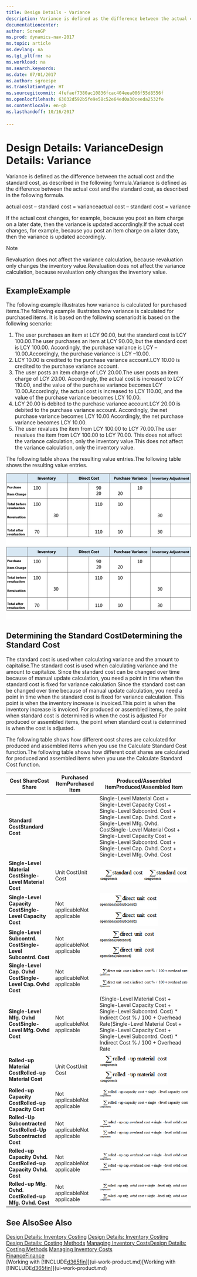 ```yaml
---
title: Design Details - Variance
description: Variance is defined as the difference between the actual cost and the standard cost, as described in the following formula.
documentationcenter: 
author: SorenGP
ms.prod: dynamics-nav-2017
ms.topic: article
ms.devlang: na
ms.tgt_pltfrm: na
ms.workload: na
ms.search.keywords: 
ms.date: 07/01/2017
ms.author: sgroespe
ms.translationtype: HT
ms.sourcegitcommit: 4fefaef7380ac10836fcac404eea006f55d8556f
ms.openlocfilehash: 63032d592b5fe9e58c52e64ed0a30ceeda2532fe
ms.contentlocale: en-gb
ms.lasthandoff: 10/16/2017

---
```

# <a name="design-details-variance"></a><span data-ttu-id="5d2d4-103">Design Details: Variance</span><span class="sxs-lookup"><span data-stu-id="5d2d4-103">Design Details: Variance</span></span>
<span data-ttu-id="5d2d4-104">Variance is defined as the difference between the actual cost and the standard cost, as described in the following formula.</span><span class="sxs-lookup"><span data-stu-id="5d2d4-104">Variance is defined as the difference between the actual cost and the standard cost, as described in the following formula.</span></span>  

 <span data-ttu-id="5d2d4-105">actual cost – standard cost = variance</span><span class="sxs-lookup"><span data-stu-id="5d2d4-105">actual cost – standard cost = variance</span></span>  

 <span data-ttu-id="5d2d4-106">If the actual cost changes, for example, because you post an item charge on a later date, then the variance is updated accordingly.</span><span class="sxs-lookup"><span data-stu-id="5d2d4-106">If the actual cost changes, for example, because you post an item charge on a later date, then the variance is updated accordingly.</span></span>  

> [!NOTE]  
>  <span data-ttu-id="5d2d4-107">Revaluation does not affect the variance calculation, because revaluation only changes the inventory value.</span><span class="sxs-lookup"><span data-stu-id="5d2d4-107">Revaluation does not affect the variance calculation, because revaluation only changes the inventory value.</span></span>  

## <a name="example"></a><span data-ttu-id="5d2d4-108">Example</span><span class="sxs-lookup"><span data-stu-id="5d2d4-108">Example</span></span>  
 <span data-ttu-id="5d2d4-109">The following example illustrates how variance is calculated for purchased items.</span><span class="sxs-lookup"><span data-stu-id="5d2d4-109">The following example illustrates how variance is calculated for purchased items.</span></span> <span data-ttu-id="5d2d4-110">It is based on the following scenario:</span><span class="sxs-lookup"><span data-stu-id="5d2d4-110">It is based on the following scenario:</span></span>  

1.  <span data-ttu-id="5d2d4-111">The user purchases an item at LCY 90.00, but the standard cost is LCY 100.00.</span><span class="sxs-lookup"><span data-stu-id="5d2d4-111">The user purchases an item at LCY 90.00, but the standard cost is LCY 100.00.</span></span> <span data-ttu-id="5d2d4-112">Accordingly, the purchase variance is LCY –10.00.</span><span class="sxs-lookup"><span data-stu-id="5d2d4-112">Accordingly, the purchase variance is LCY –10.00.</span></span>  
2.  <span data-ttu-id="5d2d4-113">LCY 10.00 is credited to the purchase variance account.</span><span class="sxs-lookup"><span data-stu-id="5d2d4-113">LCY 10.00 is credited to the purchase variance account.</span></span>  
3.  <span data-ttu-id="5d2d4-114">The user posts an item charge of LCY 20.00.</span><span class="sxs-lookup"><span data-stu-id="5d2d4-114">The user posts an item charge of LCY 20.00.</span></span> <span data-ttu-id="5d2d4-115">Accordingly, the actual cost is increased to LCY 110.00, and the value of the purchase variance becomes LCY 10.00.</span><span class="sxs-lookup"><span data-stu-id="5d2d4-115">Accordingly, the actual cost is increased to LCY 110.00, and the value of the purchase variance becomes LCY 10.00.</span></span>  
4.  <span data-ttu-id="5d2d4-116">LCY 20.00 is debited to the purchase variance account.</span><span class="sxs-lookup"><span data-stu-id="5d2d4-116">LCY 20.00 is debited to the purchase variance account.</span></span> <span data-ttu-id="5d2d4-117">Accordingly, the net purchase variance becomes LCY 10.00.</span><span class="sxs-lookup"><span data-stu-id="5d2d4-117">Accordingly, the net purchase variance becomes LCY 10.00.</span></span>  
5.  <span data-ttu-id="5d2d4-118">The user revalues the item from LCY 100.00 to LCY 70.00.</span><span class="sxs-lookup"><span data-stu-id="5d2d4-118">The user revalues the item from LCY 100.00 to LCY 70.00.</span></span> <span data-ttu-id="5d2d4-119">This does not affect the variance calculation, only the inventory value.</span><span class="sxs-lookup"><span data-stu-id="5d2d4-119">This does not affect the variance calculation, only the inventory value.</span></span>  

 <span data-ttu-id="5d2d4-120">The following table shows the resulting value entries.</span><span class="sxs-lookup"><span data-stu-id="5d2d4-120">The following table shows the resulting value entries.</span></span>  

 <span data-ttu-id="5d2d4-121">![Purchase variance calculation](media/design_details_inventory_costing_11_purchase_variance.png "design_details_inventory_costing_11_purchase_variance")</span><span class="sxs-lookup"><span data-stu-id="5d2d4-121">![Purchase variance calculation](media/design_details_inventory_costing_11_purchase_variance.png "design_details_inventory_costing_11_purchase_variance")</span></span>  

## <a name="determining-the-standard-cost"></a><span data-ttu-id="5d2d4-122">Determining the Standard Cost</span><span class="sxs-lookup"><span data-stu-id="5d2d4-122">Determining the Standard Cost</span></span>  
 <span data-ttu-id="5d2d4-123">The standard cost is used when calculating variance and the amount to capitalise.</span><span class="sxs-lookup"><span data-stu-id="5d2d4-123">The standard cost is used when calculating variance and the amount to capitalize.</span></span> <span data-ttu-id="5d2d4-124">Since the standard cost can be changed over time because of manual update calculation, you need a point in time when the standard cost is fixed for variance calculation.</span><span class="sxs-lookup"><span data-stu-id="5d2d4-124">Since the standard cost can be changed over time because of manual update calculation, you need a point in time when the standard cost is fixed for variance calculation.</span></span> <span data-ttu-id="5d2d4-125">This point is when the inventory increase is invoiced.</span><span class="sxs-lookup"><span data-stu-id="5d2d4-125">This point is when the inventory increase is invoiced.</span></span> <span data-ttu-id="5d2d4-126">For produced or assembled items, the point when standard cost is determined is when the cost is adjusted.</span><span class="sxs-lookup"><span data-stu-id="5d2d4-126">For produced or assembled items, the point when standard cost is determined is when the cost is adjusted.</span></span>  

 <span data-ttu-id="5d2d4-127">The following table shows how different cost shares are calculated for produced and assembled items when you use the Calculate Standard Cost function.</span><span class="sxs-lookup"><span data-stu-id="5d2d4-127">The following table shows how different cost shares are calculated for produced and assembled items when you use the Calculate Standard Cost function.</span></span>  

|<span data-ttu-id="5d2d4-128">Cost Share</span><span class="sxs-lookup"><span data-stu-id="5d2d4-128">Cost Share</span></span>|<span data-ttu-id="5d2d4-129">Purchased Item</span><span class="sxs-lookup"><span data-stu-id="5d2d4-129">Purchased Item</span></span>|<span data-ttu-id="5d2d4-130">Produced/Assembled Item</span><span class="sxs-lookup"><span data-stu-id="5d2d4-130">Produced/Assembled Item</span></span>|  
|----------------|--------------------|------------------------------|  
|<span data-ttu-id="5d2d4-131">**Standard Cost**</span><span class="sxs-lookup"><span data-stu-id="5d2d4-131">**Standard Cost**</span></span>||<span data-ttu-id="5d2d4-132">Single-Level Material Cost + Single-Level Capacity Cost + Single-Level Subcontrd. Cost + Single-Level Cap. Ovhd. Cost + Single-Level Mfg. Ovhd. Cost</span><span class="sxs-lookup"><span data-stu-id="5d2d4-132">Single-Level Material Cost + Single-Level Capacity Cost + Single-Level Subcontrd. Cost + Single-Level Cap. Ovhd. Cost + Single-Level Mfg. Ovhd. Cost</span></span>|  
|<span data-ttu-id="5d2d4-133">**Single-Level Material Cost**</span><span class="sxs-lookup"><span data-stu-id="5d2d4-133">**Single-Level Material Cost**</span></span>|<span data-ttu-id="5d2d4-134">Unit Cost</span><span class="sxs-lookup"><span data-stu-id="5d2d4-134">Unit Cost</span></span>|<span data-ttu-id="5d2d4-135">![Equation 1](media/design_details_inventory_costing_11_equation_1.png "design_details_inventory_costing_11_equation_1")</span><span class="sxs-lookup"><span data-stu-id="5d2d4-135">![Equation 1](media/design_details_inventory_costing_11_equation_1.png "design_details_inventory_costing_11_equation_1")</span></span>|  
|<span data-ttu-id="5d2d4-136">**Single-Level Capacity Cost**</span><span class="sxs-lookup"><span data-stu-id="5d2d4-136">**Single-Level Capacity Cost**</span></span>|<span data-ttu-id="5d2d4-137">Not applicable</span><span class="sxs-lookup"><span data-stu-id="5d2d4-137">Not applicable</span></span>|<span data-ttu-id="5d2d4-138">![Equation 2](media/design_details_inventory_costing_11_equation_2.png "design_details_inventory_costing_11_equation_2")</span><span class="sxs-lookup"><span data-stu-id="5d2d4-138">![Equation 2](media/design_details_inventory_costing_11_equation_2.png "design_details_inventory_costing_11_equation_2")</span></span>|  
|<span data-ttu-id="5d2d4-139">**Single-Level Subcontrd. Cost**</span><span class="sxs-lookup"><span data-stu-id="5d2d4-139">**Single-Level Subcontrd. Cost**</span></span>|<span data-ttu-id="5d2d4-140">Not applicable</span><span class="sxs-lookup"><span data-stu-id="5d2d4-140">Not applicable</span></span>|<span data-ttu-id="5d2d4-141">![Equation 3](media/design_details_inventory_costing_11_equation_3.png "design_details_inventory_costing_11_equation_3")</span><span class="sxs-lookup"><span data-stu-id="5d2d4-141">![Equation 3](media/design_details_inventory_costing_11_equation_3.png "design_details_inventory_costing_11_equation_3")</span></span>|  
|<span data-ttu-id="5d2d4-142">**Single-Level Cap. Ovhd Cost**</span><span class="sxs-lookup"><span data-stu-id="5d2d4-142">**Single-Level Cap. Ovhd Cost**</span></span>|<span data-ttu-id="5d2d4-143">Not applicable</span><span class="sxs-lookup"><span data-stu-id="5d2d4-143">Not applicable</span></span>|<span data-ttu-id="5d2d4-144">![Equation 4](media/design_details_inventory_costing_11_equation_4.png "design_details_inventory_costing_11_equation_4")</span><span class="sxs-lookup"><span data-stu-id="5d2d4-144">![Equation 4](media/design_details_inventory_costing_11_equation_4.png "design_details_inventory_costing_11_equation_4")</span></span>|  
|<span data-ttu-id="5d2d4-145">**Single-Level Mfg. Ovhd Cost**</span><span class="sxs-lookup"><span data-stu-id="5d2d4-145">**Single-Level Mfg. Ovhd Cost**</span></span>|<span data-ttu-id="5d2d4-146">Not applicable</span><span class="sxs-lookup"><span data-stu-id="5d2d4-146">Not applicable</span></span>|<span data-ttu-id="5d2d4-147">(Single-Level Material Cost + Single-Level Capacity Cost + Single-Level Subcontrd. Cost) * Indirect Cost % / 100 + Overhead Rate</span><span class="sxs-lookup"><span data-stu-id="5d2d4-147">(Single-Level Material Cost + Single-Level Capacity Cost + Single-Level Subcontrd. Cost) * Indirect Cost % / 100 + Overhead Rate</span></span>|  
|<span data-ttu-id="5d2d4-148">**Rolled-up Material Cost**</span><span class="sxs-lookup"><span data-stu-id="5d2d4-148">**Rolled-up Material Cost**</span></span>|<span data-ttu-id="5d2d4-149">Unit Cost</span><span class="sxs-lookup"><span data-stu-id="5d2d4-149">Unit Cost</span></span>|<span data-ttu-id="5d2d4-150">![Equation 5](media/design_details_inventory_costing_11_equation_5.png "design_details_inventory_costing_11_equation_5")</span><span class="sxs-lookup"><span data-stu-id="5d2d4-150">![Equation 5](media/design_details_inventory_costing_11_equation_5.png "design_details_inventory_costing_11_equation_5")</span></span>|  
|<span data-ttu-id="5d2d4-151">**Rolled-up Capacity Cost**</span><span class="sxs-lookup"><span data-stu-id="5d2d4-151">**Rolled-up Capacity Cost**</span></span>|<span data-ttu-id="5d2d4-152">Not applicable</span><span class="sxs-lookup"><span data-stu-id="5d2d4-152">Not applicable</span></span>|<span data-ttu-id="5d2d4-153">![Equation 6](media/design_details_inventory_costing_11_equation_6.png "design_details_inventory_costing_11_equation_6")</span><span class="sxs-lookup"><span data-stu-id="5d2d4-153">![Equation 6](media/design_details_inventory_costing_11_equation_6.png "design_details_inventory_costing_11_equation_6")</span></span>|  
|<span data-ttu-id="5d2d4-154">**Rolled-Up Subcontracted Cost**</span><span class="sxs-lookup"><span data-stu-id="5d2d4-154">**Rolled-Up Subcontracted Cost**</span></span>|<span data-ttu-id="5d2d4-155">Not applicable</span><span class="sxs-lookup"><span data-stu-id="5d2d4-155">Not applicable</span></span>|<span data-ttu-id="5d2d4-156">![Equation 7](media/design_details_inventory_costing_11_equation_7.png "design_details_inventory_costing_11_equation_7")</span><span class="sxs-lookup"><span data-stu-id="5d2d4-156">![Equation 7](media/design_details_inventory_costing_11_equation_7.png "design_details_inventory_costing_11_equation_7")</span></span>|  
|<span data-ttu-id="5d2d4-157">**Rolled-up Capacity Ovhd. Cost**</span><span class="sxs-lookup"><span data-stu-id="5d2d4-157">**Rolled-up Capacity Ovhd. Cost**</span></span>|<span data-ttu-id="5d2d4-158">Not applicable</span><span class="sxs-lookup"><span data-stu-id="5d2d4-158">Not applicable</span></span>|<span data-ttu-id="5d2d4-159">![Equation 8](media/design_details_inventory_costing_11_equation_8.png "design_details_inventory_costing_11_equation_8")</span><span class="sxs-lookup"><span data-stu-id="5d2d4-159">![Equation 8](media/design_details_inventory_costing_11_equation_8.png "design_details_inventory_costing_11_equation_8")</span></span>|  
|<span data-ttu-id="5d2d4-160">**Rolled-up Mfg. Ovhd. Cost**</span><span class="sxs-lookup"><span data-stu-id="5d2d4-160">**Rolled-up Mfg. Ovhd. Cost**</span></span>|<span data-ttu-id="5d2d4-161">Not applicable</span><span class="sxs-lookup"><span data-stu-id="5d2d4-161">Not applicable</span></span>|<span data-ttu-id="5d2d4-162">![Equation 9](media/design_details_inventory_costing_11_equation_9.png "design_details_inventory_costing_11_equation_9")</span><span class="sxs-lookup"><span data-stu-id="5d2d4-162">![Equation 9](media/design_details_inventory_costing_11_equation_9.png "design_details_inventory_costing_11_equation_9")</span></span>|  

## <a name="see-also"></a><span data-ttu-id="5d2d4-163">See Also</span><span class="sxs-lookup"><span data-stu-id="5d2d4-163">See Also</span></span>  
 <span data-ttu-id="5d2d4-164">[Design Details: Inventory Costing](design-details-inventory-costing.md) </span><span class="sxs-lookup"><span data-stu-id="5d2d4-164">[Design Details: Inventory Costing](design-details-inventory-costing.md) </span></span>  
 <span data-ttu-id="5d2d4-165">[Design Details: Costing Methods](design-details-costing-methods.md) [Managing Inventory Costs](finance-manage-inventory-costs.md)</span><span class="sxs-lookup"><span data-stu-id="5d2d4-165">[Design Details: Costing Methods](design-details-costing-methods.md) [Managing Inventory Costs](finance-manage-inventory-costs.md)</span></span>  
 [<span data-ttu-id="5d2d4-166">Finance</span><span class="sxs-lookup"><span data-stu-id="5d2d4-166">Finance</span></span>](finance.md)  
 <span data-ttu-id="5d2d4-167">[Working with [!INCLUDE[d365fin](includes/d365fin_md.md)]](ui-work-product.md)</span><span class="sxs-lookup"><span data-stu-id="5d2d4-167">[Working with [!INCLUDE[d365fin](includes/d365fin_md.md)]](ui-work-product.md)</span></span>

